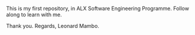 This is my first repository,
in ALX Software Engineering Programme.
Follow along to learn with me.

Thank you.
Regards,
Leonard Mambo.
